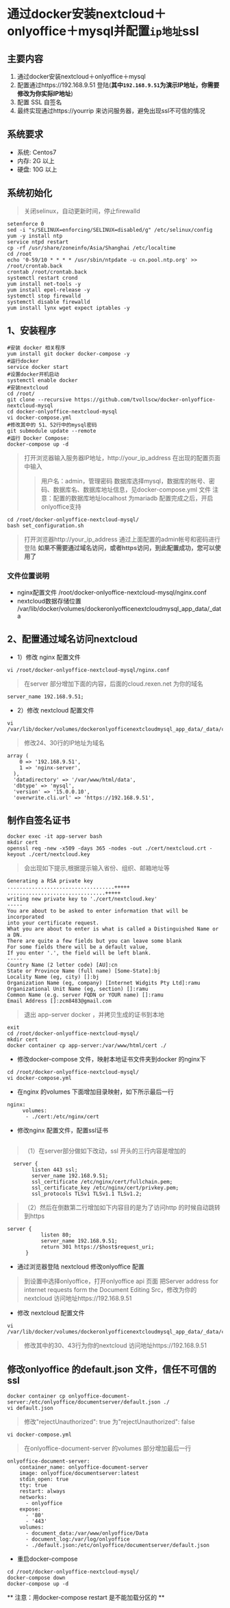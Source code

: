# 通过docker安装nextcloud＋onlyoffice＋mysql并配置`ip地址`ssl
## 主要内容
1. 通过docker安装nextcloud＋onlyoffice＋mysql
2. 配置通过https://192.168.9.51 登陆(**其中`192.168.9.51`为演示IP地址，你需要修改为你实际IP地址**)
3. 配置 SSL 自签名
4. 最终实现通过https://yourrip 来访问服务器，避免出现ssl不可信的情况
## 系统要求
* 系统: Centos7
* 内存: 2G 以上
* 硬盘: 10G 以上
## 系统初始化
> 关闭selinux，自动更新时间，停止firewalld
```
setenforce 0
sed -i "s/SELINUX=enforcing/SELINUX=disabled/g" /etc/selinux/config
yum -y install ntp
service ntpd restart
cp -rf /usr/share/zoneinfo/Asia/Shanghai /etc/localtime
cd /root
echo '0-59/10 * * * * /usr/sbin/ntpdate -u cn.pool.ntp.org' >> /root/crontab.back
crontab /root/crontab.back
systemctl restart crond
yum install net-tools -y
yum install epel-release -y
systemctl stop firewalld
systemctl disable firewalld
yum install lynx wget expect iptables -y
```
## 1、安装程序
```
#安装 docker 相关程序
yum install git docker docker-compose -y
#运行docker
service docker start
#设置docker开机启动
systemctl enable docker
#安装nextcloud
cd /root/
git clone --recursive https://github.com/tvollscw/docker-onlyoffice-nextcloud-mysql
cd docker-onlyoffice-nextcloud-mysql
vi docker-compose.yml
#修改其中的 51、52行中的mysql密码
git submodule update --remote
#运行 Docker Compose:
docker-compose up -d
```
> 打开浏览器输入服务器IP地址，http://your_ip_address 在出现的配置页面中输入
>> 用户名：admin，管理密码
>> 数据库选择mysql，数据库的帐号、密码、数据库名、数据库地址信息，见docker-compose.yml 文件
> 注意：配置的数据库地址localhost 为mariadb
> 配置完成之后，开启onlyoffice支持
```
cd /root/docker-onlyoffice-nextcloud-mysql/
bash set_configuration.sh
```
> 打开浏览器http://your_ip_address  通过上面配置的admin帐号和密码进行登陆
**如果不需要通过域名访问，或者https访问，到此配置成功，您可以使用了**

### 文件位置说明
* nginx配置文件
/root/docker-onlyoffice-nextcloud-mysql/nginx.conf
* nextcloud数据存储位置
/var/lib/docker/volumes/dockeronlyofficenextcloudmysql_app_data/_data

## 2、配置通过域名访问nextcloud
* 1）修改 nginx 配置文件
```
vi /root/docker-onlyoffice-nextcloud-mysql/nginx.conf
```
> 在server 部分增加下面的内容，后面的cloud.rexen.net 为你的域名
```
server_name 192.168.9.51;
```
* 2）修改 nextcloud 配置文件
```
vi /var/lib/docker/volumes/dockeronlyofficenextcloudmysql_app_data/_data/config/config.php
```
> 修改24、30行的IP地址为域名
```
array (
    0 => '192.168.9.51',
    1 => 'nginx-server',
  ),
  'datadirectory' => '/var/www/html/data',
  'dbtype' => 'mysql',
  'version' => '15.0.0.10',
  'overwrite.cli.url' => 'https://192.168.9.51',

```
## 制作自签名证书
```
docker exec -it app-server bash
mkdir cert
openssl req -new -x509 -days 365 -nodes -out ./cert/nextcloud.crt -keyout ./cert/nextcloud.key
```
> 会出现如下提示,根据提示输入省份、组织、邮箱地址等
```
Generating a RSA private key
...................................+++++
................................+++++
writing new private key to './cert/nextcloud.key'
-----
You are about to be asked to enter information that will be incorporated
into your certificate request.
What you are about to enter is what is called a Distinguished Name or a DN.
There are quite a few fields but you can leave some blank
For some fields there will be a default value,
If you enter '.', the field will be left blank.
-----
Country Name (2 letter code) [AU]:cn
State or Province Name (full name) [Some-State]:bj
Locality Name (eg, city) []:bj
Organization Name (eg, company) [Internet Widgits Pty Ltd]:ramu
Organizational Unit Name (eg, section) []:ramu
Common Name (e.g. server FQDN or YOUR name) []:ramu
Email Address []:zcm8483@gmail.com
```
> 退出 app-server docker ，并拷贝生成的证书到本地
```
exit
cd /root/docker-onlyoffice-nextcloud-mysql/
mkdir cert
docker container cp app-server:/var/www/html/cert ./
```

* 修改docker-compose 文件，映射本地证书文件夹到docker 的nginx下
```
cd /root/docker-onlyoffice-nextcloud-mysql/
vi docker-compose.yml
```
* 在nginx 的volumes 下面增加目录映射，如下所示最后一行
```
nginx:
     volumes:
      - ./cert:/etc/nginx/cert
```
* 修改nginx 配置文件，配置ssl证书
```vi /root/docker-onlyoffice-nextcloud-mysql/nginx.conf
```
>  （1）在server部分做如下改动，ssl 开头的三行内容是增加的
```
  server {
        listen 443 ssl;
        server_name 192.168.9.51;
        ssl_certificate /etc/nginx/cert/fullchain.pem;
        ssl_certificate_key /etc/nginx/cert/privkey.pem;
        ssl_protocols TLSv1 TLSv1.1 TLSv1.2;
```

> （2）然后在倒数第二行增加如下内容目的是为了访问http 的时候自动跳转到https
```
server {
           listen 80;
           server_name 192.168.9.51;
           return 301 https://$host$request_uri;
      }
```

* 通过浏览器登陆 nextcloud 修改onlyoffice 配置
> 到设置中选择onlyoffice，打开onlyoffice api 页面
> 把Server address for internet requests form the Document Editing Src，修改为你的nextcloud 访问地址https://192.168.9.51

* 修改 nextcloud 配置文件
```
vi /var/lib/docker/volumes/dockeronlyofficenextcloudmysql_app_data/_data/config/config.php
```
> 修改其中的30、43行为你的nextcloud 访问地址https://192.168.9.51

## 修改onlyoffice 的default.json 文件，信任不可信的ssl
```
docker container cp onlyoffice-document-server:/etc/onlyoffice/documentserver/default.json ./
vi default.json
```
> 修改"rejectUnauthorized": true 为"rejectUnauthorized": false
```
vi docker-compose.yml 
```
> 在onlyoffice-document-server 的volumes 部分增加最后一行
```
onlyoffice-document-server:
    container_name: onlyoffice-document-server
    image: onlyoffice/documentserver:latest
    stdin_open: true
    tty: true
    restart: always
    networks:
      - onlyoffice
    expose:
      - '80'
      - '443'
    volumes:
      - document_data:/var/www/onlyoffice/Data
      - document_log:/var/log/onlyoffice
      - ./default.json:/etc/onlyoffice/documentserver/default.json
```
* 重启docker-compose
```
cd /root/docker-onlyoffice-nextcloud-mysql/
docker-compose down
docker-compose up -d
```
** 注意：用docker-compose restart 是不能加载分区的 **
